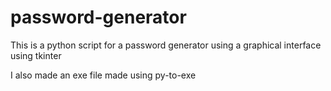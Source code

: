 # password-generator
This is a python script for a password generator using a graphical interface using tkinter

I also made an exe file made using py-to-exe
